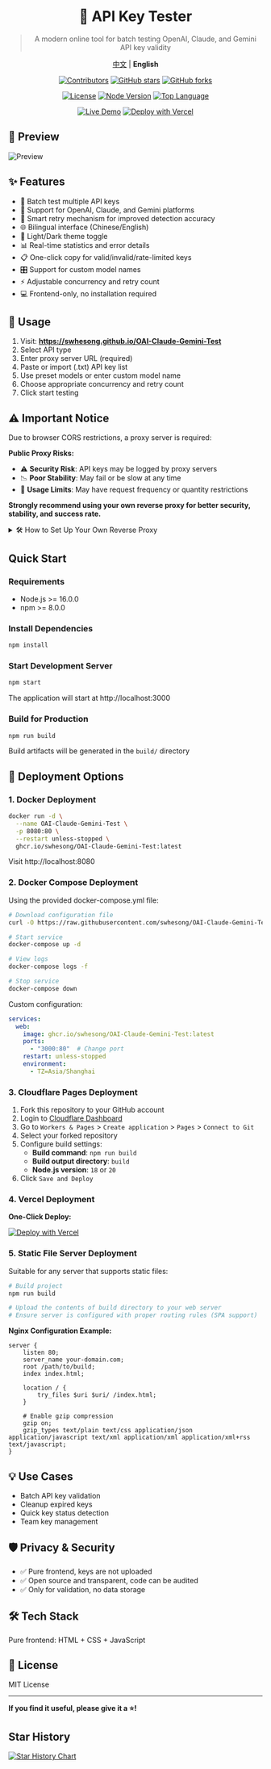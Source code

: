 <div align="center">

# 🔑 API Key Tester
> A modern online tool for batch testing OpenAI, Claude, and Gemini API key validity

[中文](./README.md) | **English**

[![Contributors](https://img.shields.io/github/contributors/swhesong/OAI-Claude-Gemini-Test?style=flat&color=orange)](https://github.com/swhesong/OAI-Claude-Gemini-Test/graphs/contributors)
[![GitHub stars](https://img.shields.io/github/stars/swhesong/OAI-Claude-Gemini-Test?style=flat&color=yellow)](https://github.com/swhesong/OAI-Claude-Gemini-Test/stargazers)
[![GitHub forks](https://img.shields.io/github/forks/swhesong/OAI-Claude-Gemini-Test?style=flat&color=green)](https://github.com/swhesong/OAI-Claude-Gemini-Test/network/members)

[![License](https://img.shields.io/github/license/swhesong/OAI-Claude-Gemini-Test?style=flat&color=blue)](https://github.com/swhesong/OAI-Claude-Gemini-Test/blob/main/LICENSE)
[![Node Version](https://img.shields.io/badge/node-%3E=16.0.0-brightgreen?style=flat&logo=node.js)](https://nodejs.org/)
[![Top Language](https://img.shields.io/github/languages/top/swhesong/OAI-Claude-Gemini-Test?style=flat&logo=javascript&color=yellow)](https://github.com/swhesong/OAI-Claude-Gemini-Test)

[![Live Demo](https://img.shields.io/badge/Live%20Demo-GitHub%20Pages-blue?style=flat&logo=github)](https://swhesong.github.io/OAI-Claude-Gemini-Test)
[![Deploy with Vercel](https://img.shields.io/badge/Deploy-Vercel-black?style=flat&logo=vercel)](https://vercel.com/new/clone?repository-url=https://github.com/swhesong/OAI-Claude-Gemini-Test)

</div>

## 📸 Preview

![Preview](./Preview.en.png)

## ✨ Features

- 🚀 Batch test multiple API keys
- 🎯 Support for OpenAI, Claude, and Gemini platforms
- 🔄 Smart retry mechanism for improved detection accuracy
- 🌐 Bilingual interface (Chinese/English)
- 🌙 Light/Dark theme toggle
- 📊 Real-time statistics and error details
- 📋 One-click copy for valid/invalid/rate-limited keys
- 🎛️ Support for custom model names
- ⚡ Adjustable concurrency and retry count
- 💻 Frontend-only, no installation required

## 🚀 Usage

1. Visit: **https://swhesong.github.io/OAI-Claude-Gemini-Test**
2. Select API type
3. Enter proxy server URL (required)
4. Paste or import (.txt) API key list
5. Use preset models or enter custom model name
6. Choose appropriate concurrency and retry count
7. Click start testing

## ⚠️ Important Notice

Due to browser CORS restrictions, a proxy server is required:

**Public Proxy Risks:**
- ⚠️ **Security Risk**: API keys may be logged by proxy servers
- 📉 **Poor Stability**: May fail or be slow at any time
- 🚫 **Usage Limits**: May have request frequency or quantity restrictions

**Strongly recommend using your own reverse proxy for better security, stability, and success rate.**

<details>
<summary>🛠️ How to Set Up Your Own Reverse Proxy</summary>

If you have your own overseas server, you can use Nginx to set up a reverse proxy:

**Prerequisites:**
- An overseas server (VPS)
- A domain with the following subdomains pointing to your server IP:
  - `openai.your-domain.com`
  - `claude.your-domain.com` 
  - `gemini.your-domain.com`

**1. Install Nginx**
```bash
sudo apt-get update
sudo apt-get install nginx
```

**2. Configure Domain and SSL Certificate**
```bash
# Apply for SSL certificate (using Let's Encrypt)
sudo apt-get install certbot python3-certbot-nginx
sudo certbot --nginx -d your-domain.com
```

**3. Create Reverse Proxy Configuration**
```bash
# Create separate configuration files for each API
sudo nano /etc/nginx/sites-available/openai-proxy
```

**4. Add OpenAI Configuration**
```nginx
# OpenAI reverse proxy
server {
    listen 443 ssl;
    server_name openai.your-domain.com;
    
    ssl_certificate /etc/letsencrypt/live/claude.your-domain.com/fullchain.pem;
    ssl_certificate_key /etc/letsencrypt/live/claude.your-domain.com/privkey.pem;
    
    location / {
        # DNS resolver, disable IPv6
        resolver 8.8.8.8 ipv6=off;
        
        # Reverse proxy configuration
        proxy_pass https://api.openai.com/;
        proxy_ssl_server_name on;
        proxy_set_header Host api.openai.com;
        proxy_set_header X-Real-IP $remote_addr;
        proxy_set_header X-Forwarded-For $proxy_add_x_forwarded_for;
        proxy_set_header X-Forwarded-Proto $scheme;
        
        # Hide backend server CORS headers to avoid duplication
        proxy_hide_header Access-Control-Allow-Origin;
        proxy_hide_header Access-Control-Allow-Methods;
        proxy_hide_header Access-Control-Allow-Headers;
        proxy_hide_header Access-Control-Allow-Credentials;
        
        # Handle OPTIONS preflight requests
        if ($request_method = 'OPTIONS') {
            add_header Access-Control-Allow-Origin *;
            add_header Access-Control-Allow-Methods 'GET, POST, PUT, DELETE, OPTIONS';
            add_header Access-Control-Allow-Headers '*';
            add_header Access-Control-Max-Age 86400;
            return 204;
        }
        
        # Add CORS headers for all other requests
        add_header Access-Control-Allow-Origin * always;
        add_header Access-Control-Allow-Methods 'GET, POST, PUT, DELETE, OPTIONS' always;
        add_header Access-Control-Allow-Headers '*' always;
    }
}
```

**5. Create Claude Configuration**
```bash
sudo nano /etc/nginx/sites-available/claude-proxy
```

Add the following content:
```nginx
# Claude reverse proxy
server {
    listen 443 ssl;
    server_name claude.your-domain.com;
    
    ssl_certificate /etc/letsencrypt/live/claude.your-domain.com/fullchain.pem;
    ssl_certificate_key /etc/letsencrypt/live/claude.your-domain.com/privkey.pem;
    
    location / {
        # DNS resolver, disable IPv6
        resolver 8.8.8.8 ipv6=off;
        
        # Reverse proxy configuration
        proxy_pass https://api.anthropic.com/;
        proxy_ssl_server_name on;
        proxy_set_header Host api.anthropic.com;
        proxy_set_header X-Real-IP $remote_addr;
        proxy_set_header X-Forwarded-For $proxy_add_x_forwarded_for;
        proxy_set_header X-Forwarded-Proto $scheme;
        
        # Hide backend server CORS headers to avoid duplication
        proxy_hide_header Access-Control-Allow-Origin;
        proxy_hide_header Access-Control-Allow-Methods;
        proxy_hide_header Access-Control-Allow-Headers;
        proxy_hide_header Access-Control-Allow-Credentials;
        
        # Handle OPTIONS preflight requests
        if ($request_method = 'OPTIONS') {
            add_header Access-Control-Allow-Origin *;
            add_header Access-Control-Allow-Methods 'GET, POST, PUT, DELETE, OPTIONS';
            add_header Access-Control-Allow-Headers '*';
            add_header Access-Control-Max-Age 86400;
            return 204;
        }
        
        # Add CORS headers for all other requests
        add_header Access-Control-Allow-Origin * always;
        add_header Access-Control-Allow-Methods 'GET, POST, PUT, DELETE, OPTIONS' always;
        add_header Access-Control-Allow-Headers '*' always;
    }
}
```

**6. Create Gemini Configuration**
```bash
sudo nano /etc/nginx/sites-available/gemini-proxy
```

Add the following content:
```nginx
# Gemini reverse proxy
server {
    listen 443 ssl;
    server_name gemini.your-domain.com;
    
    ssl_certificate /etc/letsencrypt/live/claude.your-domain.com/fullchain.pem;
    ssl_certificate_key /etc/letsencrypt/live/claude.your-domain.com/privkey.pem;
    
    location / {
        # DNS resolver, disable IPv6
        resolver 8.8.8.8 ipv6=off;
        
        # Reverse proxy configuration
        proxy_pass https://generativelanguage.googleapis.com/;
        proxy_ssl_server_name on;
        proxy_set_header Host generativelanguage.googleapis.com;
        proxy_set_header X-Real-IP $remote_addr;
        proxy_set_header X-Forwarded-For $proxy_add_x_forwarded_for;
        proxy_set_header X-Forwarded-Proto $scheme;
        
        # Hide backend server CORS headers to avoid duplication
        proxy_hide_header Access-Control-Allow-Origin;
        proxy_hide_header Access-Control-Allow-Methods;
        proxy_hide_header Access-Control-Allow-Headers;
        proxy_hide_header Access-Control-Allow-Credentials;
        
        # Handle OPTIONS preflight requests
        if ($request_method = 'OPTIONS') {
            add_header Access-Control-Allow-Origin *;
            add_header Access-Control-Allow-Methods 'GET, POST, PUT, DELETE, OPTIONS';
            add_header Access-Control-Allow-Headers '*';
            add_header Access-Control-Max-Age 86400;
            return 204;
        }
        
        # Add CORS headers for all other requests
        add_header Access-Control-Allow-Origin * always;
        add_header Access-Control-Allow-Methods 'GET, POST, PUT, DELETE, OPTIONS' always;
        add_header Access-Control-Allow-Headers '*' always;
    }
}
```

**7. Enable Configurations**
```bash
# Enable all proxy configurations
sudo ln -s /etc/nginx/sites-available/openai-proxy /etc/nginx/sites-enabled/
sudo ln -s /etc/nginx/sites-available/claude-proxy /etc/nginx/sites-enabled/
sudo ln -s /etc/nginx/sites-available/gemini-proxy /etc/nginx/sites-enabled/
```

**Configuration Notes:**
- Replace `your-domain.com` with your actual domain
- Each API uses a separate configuration file for easier management
- Certificate paths are automatically generated after applying for SSL certificates

**8. Restart Nginx**
```bash
sudo nginx -t  # Check configuration
sudo nginx -s reload  # Reload configuration
```

**Proxy URLs:**
After successful testing, use the following proxy URLs in the API Key tester:
- OpenAI: `https://openai.your-domain.com`
- Claude: `https://claude.your-domain.com`  
- Gemini: `https://gemini.your-domain.com`

</details>

## Quick Start

### Requirements

- Node.js >= 16.0.0
- npm >= 8.0.0

### Install Dependencies

```bash
npm install
```

### Start Development Server

```bash
npm start
```

The application will start at http://localhost:3000

### Build for Production

```bash
npm run build
```

Build artifacts will be generated in the `build/` directory

## 🚀 Deployment Options

### 1. Docker Deployment

```bash
docker run -d \
  --name OAI-Claude-Gemini-Test \
  -p 8080:80 \
  --restart unless-stopped \
  ghcr.io/swhesong/OAI-Claude-Gemini-Test:latest
```

Visit http://localhost:8080

### 2. Docker Compose Deployment

Using the provided docker-compose.yml file:

```bash
# Download configuration file
curl -O https://raw.githubusercontent.com/swhesong/OAI-Claude-Gemini-Test/main/docker-compose.yml

# Start service
docker-compose up -d

# View logs
docker-compose logs -f

# Stop service
docker-compose down
```

Custom configuration:
```yaml
services:
  web:
    image: ghcr.io/swhesong/OAI-Claude-Gemini-Test:latest
    ports:
      - "3000:80"  # Change port
    restart: unless-stopped
    environment:
      - TZ=Asia/Shanghai
```

### 3. Cloudflare Pages Deployment

1. Fork this repository to your GitHub account
2. Login to [Cloudflare Dashboard](https://dash.cloudflare.com/)
3. Go to `Workers & Pages` > `Create application` > `Pages` > `Connect to Git`
4. Select your forked repository
5. Configure build settings:
   - **Build command**: `npm run build`
   - **Build output directory**: `build`
   - **Node.js version**: `18` or `20`
6. Click `Save and Deploy`

### 4. Vercel Deployment

**One-Click Deploy:**

[![Deploy with Vercel](https://vercel.com/button)](https://vercel.com/new/clone?repository-url=https://github.com/swhesong/OAI-Claude-Gemini-Test&project-name=OAI-Claude-Gemini-Test)

### 5. Static File Server Deployment

Suitable for any server that supports static files:

```bash
# Build project
npm run build

# Upload the contents of build directory to your web server
# Ensure server is configured with proper routing rules (SPA support)
```

**Nginx Configuration Example:**
```nginx
server {
    listen 80;
    server_name your-domain.com;
    root /path/to/build;
    index index.html;
    
    location / {
        try_files $uri $uri/ /index.html;
    }
    
    # Enable gzip compression
    gzip on;
    gzip_types text/plain text/css application/json application/javascript text/xml application/xml application/xml+rss text/javascript;
}
```

## 💡 Use Cases

- Batch API key validation
- Cleanup expired keys
- Quick key status detection
- Team key management

## 🛡️ Privacy & Security

- ✅ Pure frontend, keys are not uploaded
- ✅ Open source and transparent, code can be audited
- ✅ Only for validation, no data storage

## 🛠️ Tech Stack

Pure frontend: HTML + CSS + JavaScript

## 📄 License

MIT License

---

**If you find it useful, please give it a ⭐!**

## Star History

<a href="https://www.star-history.com/#swhesong/OAI-Claude-Gemini-Test&Date">
 <picture>
   <source media="(prefers-color-scheme: dark)" srcset="https://api.star-history.com/svg?repos=swhesong/OAI-Claude-Gemini-Test&type=Date&theme=dark" />
   <source media="(prefers-color-scheme: light)" srcset="https://api.star-history.com/svg?repos=swhesong/OAI-Claude-Gemini-Test&type=Date" />
   <img alt="Star History Chart" src="https://api.star-history.com/svg?repos=swhesong/OAI-Claude-Gemini-Test&type=Date" />
 </picture>
</a>
